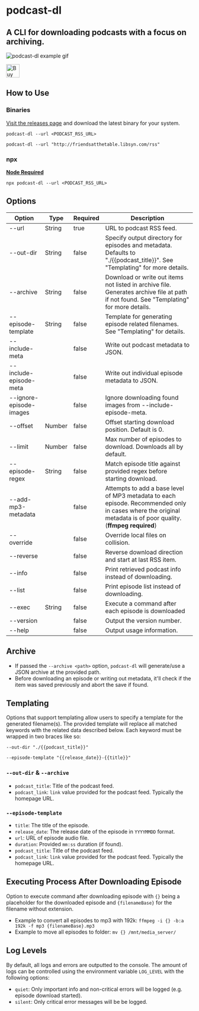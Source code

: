 # podcast-dl

## A CLI for downloading podcasts with a focus on archiving.

![podcast-dl example gif](./docs/podcast-dl-example.gif)

<a href='https://ko-fi.com/A0A01PXDX' target='_blank'><img height='36' style='border:0px;height:36px;' src='https://cdn.ko-fi.com/cdn/kofi2.png?v=2' border='0' alt='Buy Me a Coffee at ko-fi.com' /></a>

## How to Use

### Binaries

[Visit the releases page](https://github.com/lightpohl/podcast-dl/releases) and download the latest binary for your system.

`podcast-dl --url <PODCAST_RSS_URL>`

`podcast-dl --url "http://friendsatthetable.libsyn.com/rss"`

### npx

**[Node Required](https://nodejs.org/en/)**

`npx podcast-dl --url <PODCAST_RSS_URL>`

## Options

| Option                  | Type   | Required | Description                                                                                                                                                   |
| ----------------------- | ------ | -------- | ------------------------------------------------------------------------------------------------------------------------------------------------------------- |
| --url                   | String | true     | URL to podcast RSS feed.                                                                                                                                      |
| --out-dir               | String | false    | Specify output directory for episodes and metadata. Defaults to "./{{podcast_title}}". See "Templating" for more details.                                     |
| --archive               | String | false    | Download or write out items not listed in archive file. Generates archive file at path if not found. See "Templating" for more details.                       |
| --episode-template      | String | false    | Template for generating episode related filenames. See "Templating" for details.                                                                              |
| --include-meta          |        | false    | Write out podcast metadata to JSON.                                                                                                                           |
| --include-episode-meta  |        | false    | Write out individual episode metadata to JSON.                                                                                                                |
| --ignore-episode-images |        | false    | Ignore downloading found images from --include-episode-meta.                                                                                                  |
| --offset                | Number | false    | Offset starting download position. Default is 0.                                                                                                              |
| --limit                 | Number | false    | Max number of episodes to download. Downloads all by default.                                                                                                 |
| --episode-regex         | String | false    | Match episode title against provided regex before starting download.                                                                                          |
| --add-mp3-metadata      |        | false    | Attempts to add a base level of MP3 metadata to each episode. Recommended only in cases where the original metadata is of poor quality. (**ffmpeg required**) |
| --override              |        | false    | Override local files on collision.                                                                                                                            |
| --reverse               |        | false    | Reverse download direction and start at last RSS item.                                                                                                        |
| --info                  |        | false    | Print retrieved podcast info instead of downloading.                                                                                                          |
| --list                  |        | false    | Print episode list instead of downloading.                                                                                                                    |
| --exec                  | String | false    | Execute a command after each episode is downloaded                                                                                                                 |
| --version               |        | false    | Output the version number.                                                                                                                                    |
| --help                  |        | false    | Output usage information.                                                                                                                                     |

## Archive

- If passed the `--archive <path>` option, `podcast-dl` will generate/use a JSON archive at the provided path.
- Before downloading an episode or writing out metadata, it'll check if the item was saved previously and abort the save if found.

## Templating

Options that support templating allow users to specify a template for the generated filename(s). The provided template will replace all matched keywords with the related data described below. Each keyword must be wrapped in two braces like so:

`--out-dir "./{{podcast_title}}"`

`--episode-template "{{release_date}}-{{title}}"`

### `--out-dir` & `--archive`

- `podcast_title`: Title of the podcast feed.
- `podcast_link`: `link` value provided for the podcast feed. Typically the homepage URL.

### `--episode-template`

- `title`: The title of the episode.
- `release_date`: The release date of the episode in `YYYYMMDD` format.
- `url`: URL of episode audio file.
- `duration`: Provided `mm:ss` duration (if found).
- `podcast_title`: Title of the podcast feed.
- `podcast_link`: `link` value provided for the podcast feed. Typically the homepage URL.

## Executing Process After Downloading Episode

Option to execute command after downloading episode with `{}` being a placeholder for the downloaded episode and `{filenameBase}` for the filename without extension.

- Example to convert all episodes to mp3 with 192k: `ffmpeg -i {} -b:a 192k -f mp3 {filenameBase}.mp3`
- Example to move all episodes to folder: `mv {} /mnt/media_server/`

## Log Levels

By default, all logs and errors are outputted to the console. The amount of logs can be controlled using the environment variable `LOG_LEVEL` with the following options:

- `quiet`: Only important info and non-critical errors will be logged (e.g. episode download started).
- `silent`: Only critical error messages will be be logged.
